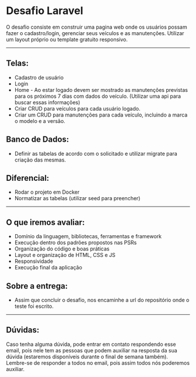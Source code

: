 # Desafio Laravel

O desafio consiste em construir uma pagina web onde os usuários possam fazer o cadastro/login, gerenciar seus veículos e as manutenções.
Utilizar um layout próprio ou template gratuito responsivo.

---

## Telas:

-   Cadastro de usuário
-   Login
-   Home - Ao estar logado devem ser mostrado as manutenções previstas para os próximos 7 dias com dados do veículo. (Utilizar uma api para buscar essas informações)
-   Criar CRUD para veículos para cada usuário logado.
-   Criar um CRUD para manutenções para cada veículo, incluindo a marca o modelo e a versão.

## Banco de Dados:

-   Definir as tabelas de acordo com o solicitado e utilizar migrate para criação das mesmas.

## Diferencial:

-   Rodar o projeto em Docker
-   Normatizar as tabelas (utilizar seed para preencher)

---

## O que iremos avaliar:

-   Domínio da linguagem, bibliotecas, ferramentas e framework
-   Execução dentro dos padrões propostos nas PSRs
-   Organização do código e boas práticas
-   Layout e organização de HTML, CSS e JS
-   Responsividade
-   Execução final da aplicação

## Sobre a entrega:

-   Assim que concluir o desafio, nos encaminhe a url do repositório onde o teste foi escrito.

---

## Dúvidas:

Caso tenha alguma dúvida, pode entrar em contato respondendo esse email, pois nele tem as pessoas que podem auxiliar na resposta da sua dúvida (estaremos disponíveis durante o final de semana também).
Lembre-se de responder a todos no email, pois assim todos nós poderemos auxiliar.
